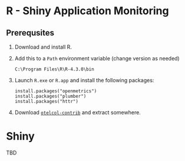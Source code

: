 # R - Shiny Application Monitoring

## Prerequsites
1. Download and install R.

2. Add this to a `Path` environment variable (change version as needed)
   ```
   C:\Program Files\R\R-4.3.0\bin
   ```

3. Launch `R.exe` or `R.app` and install the following packages:
   ```
   install.packages("openmetrics")
   install.packages("plumber")
   install.packages("httr")
   ```

4. Download [`otelcol-contrib`](https://github.com/open-telemetry/opentelemetry-collector-releases/releases) and extract somewhere.

# Shiny
TBD
